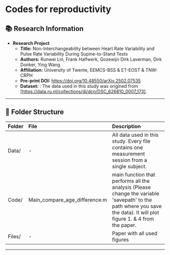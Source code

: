 # Codes for reproductivity

## 📚 Research Information

- **Research Project**
  - **Title:** Non-Interchangeability between Heart Rate Variability and Pulse Rate Variability During Supine-to-Stand Tests
  - **Authors:** Runwei Lin, Frank Halfwerk, Gozewijn Dirk Laverman, Dirk Donker, Ying Wang
  - **Affiliation:** University of Twente, EEMCS-BSS & ET-EOST & TNW-CRPH
  - **Pre-print DOI:** https://doi.org/10.48550/arXiv.2502.07535
  - **Dataset:** : The data used in this study was origined from [https://data.ru.nl/collections/di/dcn/DSC_626810_0007_173].
---

## 📂 Folder Structure

| Folder | File | Description |
|:-------|:-----|:------------|
| Data/  | - | All data used in this study. Every file contains one measurement session from a single subject. |
| Code/  | Main_compare_age_difference.m |  main function that performs all the analysis (Please change the variable 'savepath' to the path where you save the data). It will plot figure 1. & 4 from the paper. |
| Files/| - | Paper with all used figures |


---

